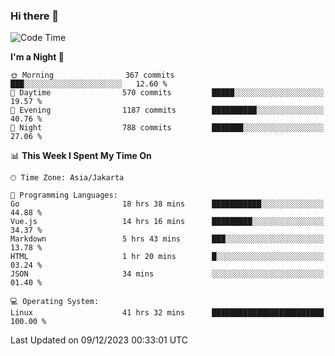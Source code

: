 ### Hi there 👋

<!--
**rmsubekti/rmsubekti** is a ✨ _special_ ✨ repository because its `README.md` (this file) appears on your GitHub profile.

Here are some ideas to get you started:

- 🔭 I’m currently working on ...
- 🌱 I’m currently learning ...
- 👯 I’m looking to collaborate on ...
- 🤔 I’m looking for help with ...
- 💬 Ask me about ...
- 📫 How to reach me: ...
- 😄 Pronouns: ...
- ⚡ Fun fact: ...
-->

<!--START_SECTION:waka-->
![Code Time](http://img.shields.io/badge/Code%20Time-2%2C194%20hrs%2046%20mins-blue)

**I'm a Night 🦉** 

```text
🌞 Morning                367 commits         ███░░░░░░░░░░░░░░░░░░░░░░   12.60 % 
🌆 Daytime                570 commits         █████░░░░░░░░░░░░░░░░░░░░   19.57 % 
🌃 Evening                1187 commits        ██████████░░░░░░░░░░░░░░░   40.76 % 
🌙 Night                  788 commits         ███████░░░░░░░░░░░░░░░░░░   27.06 % 
```


📊 **This Week I Spent My Time On** 

```text
🕑︎ Time Zone: Asia/Jakarta

💬 Programming Languages: 
Go                       18 hrs 38 mins      ███████████░░░░░░░░░░░░░░   44.88 % 
Vue.js                   14 hrs 16 mins      █████████░░░░░░░░░░░░░░░░   34.37 % 
Markdown                 5 hrs 43 mins       ███░░░░░░░░░░░░░░░░░░░░░░   13.78 % 
HTML                     1 hr 20 mins        █░░░░░░░░░░░░░░░░░░░░░░░░   03.24 % 
JSON                     34 mins             ░░░░░░░░░░░░░░░░░░░░░░░░░   01.40 % 

💻 Operating System: 
Linux                    41 hrs 32 mins      █████████████████████████   100.00 % 
```


 Last Updated on 09/12/2023 00:33:01 UTC
<!--END_SECTION:waka-->
